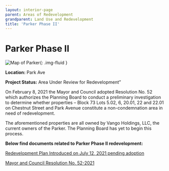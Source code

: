 ```yaml
---
layout: interior-page
parent: Areas of Redevelopment
grandparent: Land Use and Redevelopment
title: 'Parker Phase II'
---
```


# Parker Phase II

![Map of Parker](parker2map.jpg){: .img-fluid }

**Location:** Park Ave

**Project Status:** Area Under Review for Redevelopment”

On February 8, 2021 the Mayor and Council adopted Resolution No. 52 which authorizes the Planning Board to conduct a preliminary investigation to determine whether properties – Block 73 Lots 5.02, 6, 20.01, 22 and 22.01 on Chestnut Street and
Park Avenue constitute a non-condemnation area in need of redevelopment. 

The aforementioned properties are all owned by Vango Holdings, LLC, the current owners of the Parker. The Planning Board has yet to begin this process.

**Below find documents related to Parker Phase II redevelopment:**

[Redevelopment Plan Introduced on July 12, 2021 pending adoption](https://storage.googleapis.com/static.rutherford-nj.com/community-development/parker-ii/Parker%20Phase%202%20(00267024xD43F8).PDF)

[Mayor and Council Resolution No. 52-2021](https://storage.googleapis.com/static.rutherford-nj.com/community-development/parker-ii/Parker%20II%20M%26C%20RES%2052.pdf)
